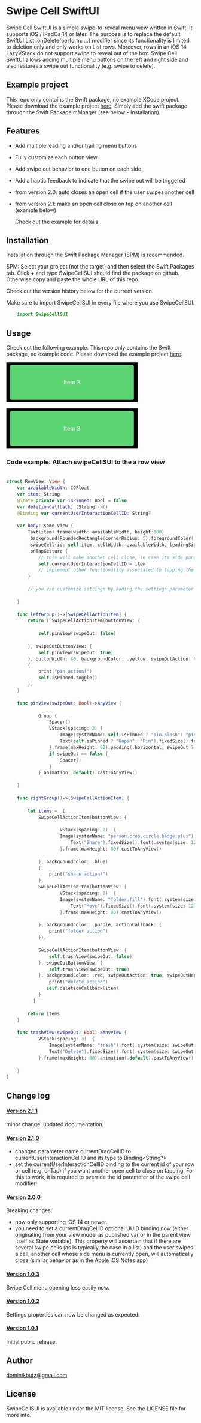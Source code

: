 # Swipe Cell SwiftUI


Swipe Cell SwiftUI is a simple swipe-to-reveal menu view written in Swift. It supports iOS / iPadOs 14 or later. The purpose is to replace the default SwiftUI List .onDelete(perform: ...) modifier since its functionality is limited to deletion only and only works on List rows. Moreover, rows in an iOS 14 LazyVStack do not support swipe to reveal out of the box.
 Swipe Cell SwiftUI allows adding multiple menu buttons on the left and right side and also features a swipe out functionality (e.g. swipe to delete).
 

## Example project

This repo only contains the Swift package, no example XCode project. Please download the example project [here](https://github.com/DominikButz/SwipeCellSUI_Example.git).
Simply add the swift package through the Swift Package mMnager (see below - Installation). 

## Features

* Add multiple leading and/or trailing menu buttons 
* Fully customize each button view
* Add swipe out behavior to one button on each side
* Add a haptic feedback to indicate that the swipe out will be triggered 
* from version 2.0: auto closes an open cell if the user swipes another cell 
* from version 2.1: make an open cell close on tap on another cell (example below)


	Check out the example for details. 
	
	
## Installation


Installation through the Swift Package Manager (SPM) is recommended. 

SPM:
Select your project (not the target) and then select the Swift Packages tab. Click + and type SwipeCellSUI should find the package on github. Otherwise copy and paste the whole URL of this repo.


Check out the version history below for the current version.


Make sure to import SwipeCellSUI in every file where you use SwipeCellSUI. 

```Swift
    import SwipeCellSUI
```

## Usage

Check out the following example. This repo only contains the Swift package, no example code. Please download the example project [here](https://github.com/DominikButz/SwipeCellSUI_Example.git).

![SwipeCellSUI example](gitResources/pinLeadingExample.gif) 


![SwipeCellSUI example](gitResources/multipleTrailingExample.gif) 


### Code example: Attach swipeCellSUI to the a row view

```Swift

struct RowView: View {
    var availableWidth: CGFloat
    var item: String
    @State private var isPinned: Bool = false
    var deletionCallback: (String)->()
    @Binding var currentUserInteractionCellID: String?
    
    var body: some View {
        Text(item).frame(width: availableWidth, height:100)
        .background(RoundedRectangle(cornerRadius: 5).foregroundColor(.green))
        .swipeCell(id: self.item, cellWidth: availableWidth, leadingSideGroup: leftGroup(), trailingSideGroup: rightGroup(), currentUserInteractionCellID: $currentUserInteractionCellID)  
        .onTapGesture {
            // this will make another cell close, in case its side panel is open:  
            self.currentUserInteractionCellID = item
            // implement other functionality associated to tapping the row if required.
        }
        
        // you can customize settings by adding the settings parameter at the end
     
    }
    
    func leftGroup()->[SwipeCellActionItem] {
        return [ SwipeCellActionItem(buttonView: {
            
            self.pinView(swipeOut: false)
            
        }, swipeOutButtonView: {
            self.pinView(swipeOut: true)
        }, buttonWidth: 80, backgroundColor: .yellow, swipeOutAction: true, swipeOutHapticFeedbackType: .success, swipeOutIsDestructive: false)
        {
            print("pin action!")
            self.isPinned.toggle()
        }]
    }
    
    func pinView(swipeOut: Bool)->AnyView {

            Group {
                Spacer()
                VStack(spacing: 2) {
                    Image(systemName: self.isPinned ? "pin.slash": "pin").font(.system(size: 24)).foregroundColor(.white)
                    Text(self.isPinned ? "Unpin": "Pin").fixedSize().font(.system(size: 14)).foregroundColor(.white)
                }.frame(maxHeight: 80).padding(.horizontal, swipeOut ? 20 : 5)
                if swipeOut == false {
                    Spacer()
                } 
            }.animation(.default).castToAnyView()

    }

    func rightGroup()->[SwipeCellActionItem] {

        let items =  [
            SwipeCellActionItem(buttonView: {
    
                    VStack(spacing: 2)  {
                    Image(systemName: "person.crop.circle.badge.plus").font(.system(size: 22)).foregroundColor(.white)
                        Text("Share").fixedSize().font(.system(size: 12)).foregroundColor(.white)
                    }.frame(maxHeight: 80).castToAnyView()

            }, backgroundColor: .blue)
            {
                print("share action!")
            },
            SwipeCellActionItem(buttonView: {
                    VStack(spacing: 2)  {
                    Image(systemName: "folder.fill").font(.system(size: 22)).foregroundColor(.white)
                        Text("Move").fixedSize().font(.system(size: 12)).foregroundColor(.white)
                    }.frame(maxHeight: 80).castToAnyView()
          
            }, backgroundColor: .purple, actionCallback: {
                print("folder action")
            }),
            
            SwipeCellActionItem(buttonView: {
                self.trashView(swipeOut: false)
            }, swipeOutButtonView: {
                self.trashView(swipeOut: true)
            }, backgroundColor: .red, swipeOutAction: true, swipeOutHapticFeedbackType: .warning, swipeOutIsDestructive: true) {
                print("delete action")
               self.deletionCallback(item)
            }
          ]
        
        return items
    }
    
    func trashView(swipeOut: Bool)->AnyView {
            VStack(spacing: 3)  {
                Image(systemName: "trash").font(.system(size: swipeOut ? 28 : 22)).foregroundColor(.white)
                Text("Delete").fixedSize().font(.system(size: swipeOut ? 16 : 12)).foregroundColor(.white)
            }.frame(maxHeight: 80).animation(.default).castToAnyView()
        
    }
}

```

## Change log

#### [Version 2.1.1](https://github.com/DominikButz/SwipeCellSUI/releases/tag/2.1.1)
minor change: updated documentation.

#### [Version 2.1.0](https://github.com/DominikButz/SwipeCellSUI/releases/tag/2.1.0)
- changed parameter name currentDragCellID to currentUserInteractionCellID and its type to Binding<String?>
- set the currentUserInteractionCellID binding to the current id of your row or cell (e.g. onTap) if you want another open cell to close on tapping. For this to work, it is required to override the id parameter of the swipe cell modifier!

#### [Version 2.0.0](https://github.com/DominikButz/SwipeCellSUI/releases/tag/2.0.0)
Breaking changes: 
- now only supporting iOS 14 or newer. 
- you need to set a currentDragCellID optional UUID binding now (either originating from your view model as published var or in the parent view itself as State variable). This property will ascertain that if there are several swipe cells (as is typically the case in a list) and the user swipes a cell, another cell whose side menu is currently open, will automatically close (similar behavior as in the Apple iOS Notes app)

#### [Version 1.0.3](https://github.com/DominikButz/SwipeCellSUI/releases/tag/1.0.3)
Swipe Cell menu opening less easily now. 

#### [Version 1.0.2](https://github.com/DominikButz/SwipeCellSUI/releases/tag/1.0.2)
Settings properties can now be changed as expected.

#### [Version 1.0.1](https://github.com/DominikButz/SwipeCellSUI/releases/tag/1.0.1)
Initial public release. 


## Author

dominikbutz@gmail.com

## License

SwipeCellSUI is available under the MIT license. See the LICENSE file for more info.
